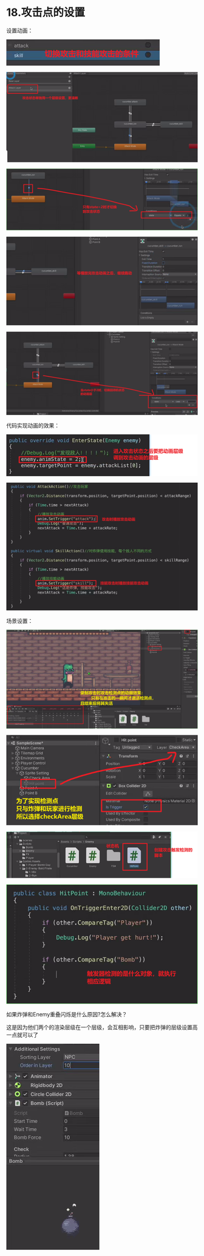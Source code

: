 # 18.攻击点的设置

设置动画：

![914663861c16a36b6d3b2366b858ba1f.png](image/914663861c16a36b6d3b2366b858ba1f.png)

![d9c3f940838fb1e16484454063bfa40e.png](image/d9c3f940838fb1e16484454063bfa40e.png)

![13f36f98d1863911f606a7e18b9fcd16.png](image/13f36f98d1863911f606a7e18b9fcd16.png)

![ee1f106362131fd66c95a999a35df702.png](image/ee1f106362131fd66c95a999a35df702.png)

![a71696afbd4e8f6606640ee73c6bce5f.png](image/a71696afbd4e8f6606640ee73c6bce5f.png)

代码实现动画的效果：

![21e3f2e11e40e0ccc62a71ef66a32bf9.png](image/21e3f2e11e40e0ccc62a71ef66a32bf9.png)

![369cf2596f77dc1b32ad658843be3216.png](image/369cf2596f77dc1b32ad658843be3216.png)

场景设置：

![8a81fc98e918d4ffa78cf7c53bcd4ce6.png](image/8a81fc98e918d4ffa78cf7c53bcd4ce6.png)

![81d31bdb05b78f724294490ca7f9b6f5.png](image/81d31bdb05b78f724294490ca7f9b6f5.png)

![0f2cb062b886aa606d4e9271381a79be.png](image/0f2cb062b886aa606d4e9271381a79be.png)

![f138b8674b387a09f8ce0560abaf6673.png](image/f138b8674b387a09f8ce0560abaf6673.png)

如果炸弹和Enemy重叠闪烁是什么原因?怎么解决？

这是因为他们两个的渲染层级在一个层级，会互相影响，只要把炸弹的层级设置高一点就可以了

![ae2cae486098f91c551b50264c536039.png](image/ae2cae486098f91c551b50264c536039.png)
